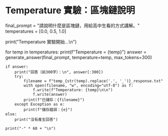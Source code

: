 # Temperature 實驗：區塊鏈說明
final_prompt = "請說明什麼是區塊鏈，用給高中生看的方式講解。"
temperatures = [0.0, 0.5, 1.0]

print("Temperature 實驗開始...\n")

for temp in temperatures:
    print(f"Temperature = {temp}")
    answer = generate_answer(final_prompt, temperature=temp, max_tokens=300)

    if answer:
        print("回答（前300字）：\n", answer[:300])
        try:
            filename = f"temp_{str(temp).replace('.', '_')}_response.txt"
            with open(filename, "w", encoding="utf-8") as f:
                f.write(f"Temperature: {temp}\n\n")
                f.write(answer)
            print(f"已儲存：{filename}")
        except Exception as e:
            print(f"儲存錯誤：{e}")
    else:
        print("沒有產生回答")

    print("-" * 60 + "\n")
